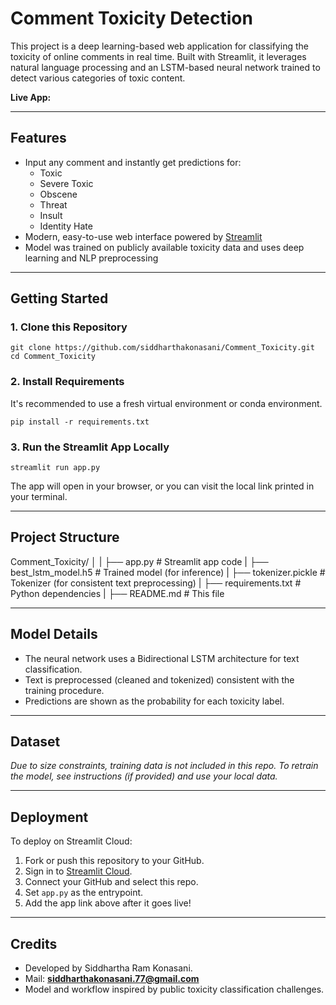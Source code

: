 # Comment Toxicity Detection

This project is a deep learning-based web application for classifying the toxicity of online comments in real time. Built with Streamlit, it leverages natural language processing and an LSTM-based neural network trained to detect various categories of toxic content.

**Live App:**  


---

## Features

- Input any comment and instantly get predictions for:
  - Toxic
  - Severe Toxic
  - Obscene
  - Threat
  - Insult
  - Identity Hate
- Modern, easy-to-use web interface powered by [Streamlit](https://streamlit.io/)
- Model was trained on publicly available toxicity data and uses deep learning and NLP preprocessing

---

## Getting Started

### 1. Clone this Repository

```
git clone https://github.com/siddharthakonasani/Comment_Toxicity.git
cd Comment_Toxicity
```

### 2. Install Requirements

It's recommended to use a fresh virtual environment or conda environment.

```
pip install -r requirements.txt
```


### 3. Run the Streamlit App Locally
```
streamlit run app.py
```


The app will open in your browser, or you can visit the local link printed in your terminal.

---

## Project Structure

Comment_Toxicity/
│
|
├── app.py # Streamlit app code
|
├── best_lstm_model.h5 # Trained model (for inference)
|
├── tokenizer.pickle # Tokenizer (for consistent text preprocessing)
|
├── requirements.txt # Python dependencies
|
├── README.md # This file



---

## Model Details

- The neural network uses a Bidirectional LSTM architecture for text classification.
- Text is preprocessed (cleaned and tokenized) consistent with the training procedure.
- Predictions are shown as the probability for each toxicity label.

---

## Dataset

*Due to size constraints, training data is not included in this repo. To retrain the model, see instructions (if provided) and use your local data.*

---

## Deployment

To deploy on Streamlit Cloud:

1. Fork or push this repository to your GitHub.
2. Sign in to [Streamlit Cloud](https://streamlit.io/cloud).
3. Connect your GitHub and select this repo.
4. Set `app.py` as the entrypoint.  
5. Add the app link above after it goes live!

---

## Credits

- Developed by Siddhartha Ram Konasani. 
- Mail: **siddharthakonasani.77@gmail.com**
- Model and workflow inspired by public toxicity classification challenges.


